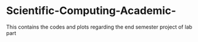 # Scientific-Computing-Academic-
This contains the codes and plots regarding the end semester project of lab part
